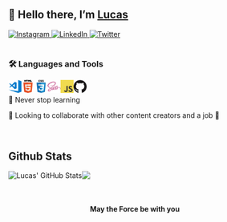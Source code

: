 ## 👋 Hello there, I’m [Lucas][Instagram]

<div>
  <a href="https://www.instagram.com/lucasgui13/?hl=pt-br">
    <img alt="Instagram" src="https://img.shields.io/badge/lucasgui13%20-%23E4405F.svg?&style=for-the-badge&logo=Instagram&logoColor=white"/>
  </a>
  <a href="https://www.linkedin.com/in/luke-guimaraes/">
   <img alt="LinkedIn" src="https://img.shields.io/badge/lukeguimaraes%20-%230077B5.svg?&style=for-the-badge&logo=linkedin&logoColor=white"/>
  </a>
  <a href="https://twitter.com/LukeGuimaraes">
   <img alt="Twitter" src="https://img.shields.io/badge/@LukeGuimaraes%20-%231DA1F2.svg?&style=for-the-badge&logo=Twitter&logoColor=white"/>
  </a>
</div>

<br/>

### 🛠 Languages and Tools
<div>
<img align="left" alt="Visual Studio Code" width="26px" src="https://raw.githubusercontent.com/github/explore/80688e429a7d4ef2fca1e82350fe8e3517d3494d/topics/visual-studio-code/visual-studio-code.png" />
<img align="left" alt="HTML5" width="26px" src="https://raw.githubusercontent.com/github/explore/80688e429a7d4ef2fca1e82350fe8e3517d3494d/topics/html/html.png" />
<img align="left" alt="CSS3" width="26px" src="https://raw.githubusercontent.com/github/explore/80688e429a7d4ef2fca1e82350fe8e3517d3494d/topics/css/css.png" />
<img align="left" alt="Sass" width="26px" src="https://raw.githubusercontent.com/github/explore/80688e429a7d4ef2fca1e82350fe8e3517d3494d/topics/sass/sass.png" />
<img align="left" alt="JavaScript" width="26px" src="https://raw.githubusercontent.com/github/explore/80688e429a7d4ef2fca1e82350fe8e3517d3494d/topics/javascript/javascript.png" />
<img align="left" alt="GitHub" width="26px" src="https://raw.githubusercontent.com/github/explore/78df643247d429f6cc873026c0622819ad797942/topics/github/github.png" />
</div>

<br/>

<div>
  
🌱 Never stop learning

👯 Looking to collaborate with other content creators and a job 🤣

</div>

<br/>

## Github Stats

<div>
<img  align="left" alt="Lucas' GitHub Stats" src="https://github-readme-stats.codestackr.vercel.app/api?username=Lukega13&show_icons=true" />
<img src="https://github-readme-stats.vercel.app/api/top-langs/?username=Lukega13" />
</div>

<br/>
<br/>

<p align="center"><b>May the Force be with you</b></p>

[Github]: https://github.com/Lukega13
[LinkedIn]: https://www.linkedin.com/in/luke-guimaraes/
[Twitter]: https://twitter.com/LukeGuimaraes
[Instagram]: https://www.instagram.com/lucasgui13/?hl=pt-br
